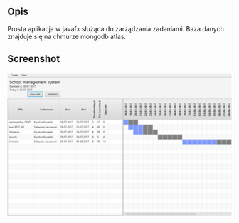 ## Opis

Prosta aplikacja w javafx służąca do zarządzania zadaniami. Baza danych znajduje się na chmurze mongodb atlas.

## Screenshot

![Screenshot](example.png)